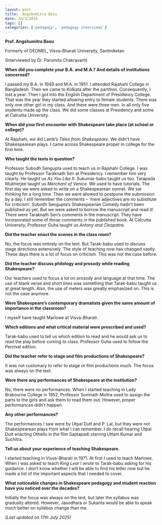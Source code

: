 ```yaml
---
layout: post
title:  Angshumitra Basu
date: 24/3/2019
tags: []
categories: ['pedagogy', 'pedagogy interviews']
---
```


**Prof. Angshumitra Basu**

Formerly of DEOMEL, Visva-Bharati University, Santiniketan

(Interviewed by Dr. Paromita Chakravarti)

**When did you complete your B.A. and M.A.? And details of institutions concerned?**

I passed my B.A. in 1949 and M.A. in 1951. I attended Rajshahi College in Bangladesh. Then we came to Kolkata after the partition. Consequently, I lost a year. Then I got into the English Department of Presidency College. That was the year they started allowing entry to female students. There was only one other girl in my class. And there were three men. In all only five students made up the class. We did some classes at Presidency and some at Calcutta University.

**When did your first encounter with Shakespeare take place (at school or college)?**

At Rajshahi, we did Lamb’s *Tales from Shakespeare*. We didn’t have Shakespearean plays. I came across Shakespeare proper in college for the first time.

**Who taught the texts in question?**

Professor Subodh Sengupta used to teach us in Rajshahi College. I was taught by Professor Taraknath Sen at Presidency. I remember him very clearly. He taught us *As You Like It*. Sukumar-babu taught us too. Tarapada Mukherjee taught us *Merchant of Venice*. We used to have tutorials. The first day we were asked to write on a Shakespearean sonnet. We sat thinking for a long time. Then we were allowed to postpone the submission by a day. I still remember the comments – ‘mere adjectives are no substitute for criticism’. Subodh Sengupta’s Shakespearian Comedy hadn’t been published as yet. But we were asked to borrow the manuscript and read it! There were Taraknath Sen’s comments in the manuscript. They have incorporated some of those comments in the published book. At Calcutta University, Professor Guha taught us *Antony and Cleopatra*.

**Did the teacher enact the scenes in the class room?**

No, the focus was entirely on the text. But Tarak-babu used to discuss stage directions extensively. The style of teaching now has changed vastly. These days there is a lot of focus on criticism. This was not the case before.

**Did the teacher discuss philology and prosody while reading Shakespeare?**

Our teachers used to focus a lot on prosody and language at that time. The use of blank verse and short lines was something that Tarak-babu taught us at great length. Also, the use of meters was greatly emphasized on. This is not the case anymore.

**Were Shakespeare’s contemporary dramatists given the same amount of importance in the classroom?**

I myself have taught Marlowe at Visva-Bharati.

**Which editions and what critical material were prescribed and used?**

Tarak-babu used to tell us which edition to read and he would ask us to read the play before coming to class. Professor Guha used to follow the Percival edition.

**Did the teacher refer to stage and film productions of Shakespeare?**

It was not customary to refer to stage or film productions much. The focus was always on the text.

**Were there any performances of Shakespeare at the institution?**

No, there were no performances. When I started teaching in Lady Brabourne College in 1952, Professor Somnath Moitra used to assign the parts to the girls and ask them to read them out. However, proper performances didn’t happen.

**Any other performances?**

The performances I saw were by Utpal Dutt and P. Lal, but they were not Shakespearean plays from what I can remember. I do recall hearing Utpal Dutt enacting Othello in the film Saptapadi starring Uttam Kumar and Suchitra.

**Tell us about your experience of teaching Shakespeare.**

I started teaching in Visva-Bharati in 1971. At first I used to teach Marlowe. When I was asked to teach *King Lear* I wrote to Tarak-babu asking for his guidance. I don’t know whether I will be able to find his letter now but he made a list of the important aspects that I needed to cover.

**What noticeable changes in Shakespeare pedagogy and student reaction have you noticed over the decades?**

Initially the focus was always on the text, but later the syllabus was gradually altered. However, Jasodhara or Sukanta would be able to speak much better on syllabus change than me.


_(Last updated on 17th July 2025)_
